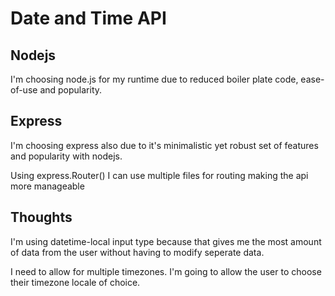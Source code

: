 # Date and Time API

## Nodejs

I'm choosing node.js for my runtime due to reduced boiler plate code, ease-of-use and popularity.

## Express

I'm choosing express also due to it's minimalistic yet robust set of features and popularity with nodejs.

Using express.Router() I can use multiple files for routing making the api more manageable

## Thoughts

I'm using datetime-local input type because that gives me the most amount of data from the user without having to modify seperate data.

I need to allow for multiple timezones. I'm going to allow the user to choose their timezone locale of choice.
